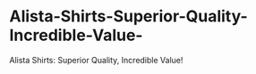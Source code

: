 # Alista-Shirts-Superior-Quality-Incredible-Value-
Alista Shirts: Superior Quality, Incredible Value!
